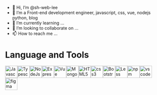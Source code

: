 - 👋 Hi, I’m @sh-web-lee
- 👀 I’m a Front-end development engineer, javascript, css, vue, nodejs python, blog
- 🌱 I’m currently learning ...
- 💞️ I’m looking to collaborate on ...
- 📫 How to reach me ...

# Language and Tools
<img decoding="async" src="https://camo.githubusercontent.com/8809573a0d035cce33ea5d3b9addda73d0bca31235f6bd195928af89ae2742d1/68747470733a2f2f63646e2e69636f6e2d69636f6e732e636f6d2f69636f6e73322f323130382f504e472f3132382f6a6176617363726970745f69636f6e5f3133303930302e706e67" width="40" height="40" title="Javascript" alt="Javascript"><img decoding="async" src="https://camo.githubusercontent.com/1cd6ba05eac5b27062bc897d1342f754742e23ced5f9cbd3b51dbbe9332de1ae/68747470733a2f2f63646e2e69636f6e2d69636f6e732e636f6d2f69636f6e73322f323431352f504e472f3531322f747970657363726970745f706c61696e5f6c6f676f5f69636f6e5f3134363331362e706e67" width="40" height="40" title="Typescript" alt="Typescript"><img decoding="async" src="https://camo.githubusercontent.com/a0bc61bb7817b092bcd10b156ebca578abb8683a17dad4dcbacf3c2f16c5240e/68747470733a2f2f63646e2e69636f6e2d69636f6e732e636f6d2f69636f6e73322f323431352f504e472f3531322f6e6f64656a735f6f726967696e616c5f6c6f676f5f69636f6e5f3134363431312e706e67" width="40" height="40" title="NodeJs" alt="NodeJs"><img decoding="async" src="https://camo.githubusercontent.com/8be7d9a0b7b1ca4bae5db3cf0b5898b92aaf39cf1d0885c67676807fa8f87aa1/68747470733a2f2f63646e2e69636f6e2d69636f6e732e636f6d2f69636f6e73322f323639392f504e472f3531322f657870726573736a735f6c6f676f5f69636f6e5f3136393138352e706e67" width="40" height="40" title="Express" alt="Express"><img decoding="async" src="https://camo.githubusercontent.com/6d3ce70d71598dc83ed7f9c4b741e1cadcef14a0f117e3f9d9d831760a4436cb/68747470733a2f2f63646e2e69636f6e2d69636f6e732e636f6d2f69636f6e73322f323130382f504e472f3132382f7675655f69636f6e5f3133303739312e706e67" width="40" height="40" title="Vue" alt="Vue"><img decoding="async" src="https://camo.githubusercontent.com/41e3c0f7f3e0760762db1aa845a72af4a0a407cb43412cc4f8890d2cfa4f1d2d/68747470733a2f2f63646e2e69636f6e2d69636f6e732e636f6d2f69636f6e73322f323431352f504e472f3531322f6d6f6e676f64625f6f726967696e616c5f776f72646d61726b5f6c6f676f5f69636f6e5f3134363432352e706e67" width="40" height="40" title="MongoDB" alt="MongoDB"><img decoding="async" src="https://camo.githubusercontent.com/bc66b9f822c1afd4ae43ed0f1ddfeac2dec08ef145c61472a668ebb59c8e6963/68747470733a2f2f63646e2e69636f6e2d69636f6e732e636f6d2f69636f6e73322f323431352f504e472f3132382f68746d6c5f706c61696e5f776f72646d61726b5f6c6f676f5f69636f6e5f3134363437362e706e67" width="40" height="40" title="HTML5" alt="HTML5"><img decoding="async" src="https://camo.githubusercontent.com/fa5d8cd6e88aa6ebdea1b20e01ab1d4095b854cc369a196543b053a00e09dad2/68747470733a2f2f63646e2e69636f6e2d69636f6e732e636f6d2f69636f6e73322f323431352f504e472f3531322f6373735f706c61696e5f776f72646d61726b5f6c6f676f5f69636f6e5f3134363537342e706e67" width="40" height="40" title="css3" alt="css3"><img decoding="async" src="https://camo.githubusercontent.com/d7e3eaf17315d119bfec4fdc4c99399e5eb924542ba61a5ca21cc0a30f5e2c54/68747470733a2f2f63646e2e69636f6e2d69636f6e732e636f6d2f69636f6e73322f323431352f504e472f3531322f626f6f7473747261705f706c61696e5f776f72646d61726b5f6c6f676f5f69636f6e5f3134363632302e706e67" width="40" height="40" title="Bootstrap" alt="Bootstrap"><img decoding="async" src="https://camo.githubusercontent.com/14e33b212e48c65882e76d1365121b677377e78707878d851d5e1a03cb12a9a8/68747470733a2f2f63646e2e69636f6e2d69636f6e732e636f6d2f69636f6e73322f323130372f504e472f3531322f66696c655f747970655f6c6573735f69636f6e5f3133303438342e706e67" width="40" height="40" title="Less" alt="Less"><img decoding="async" src="https://camo.githubusercontent.com/59b8473852a7198ac209cbcf4145243f8ead00925411206ea1c3347d5666b024/68747470733a2f2f63646e2e69636f6e2d69636f6e732e636f6d2f69636f6e73322f323130382f504e472f3132382f6e706d5f69636f6e5f3133303837312e706e67" width="40" height="40" title="npm" alt="npm"><img decoding="async" src="https://camo.githubusercontent.com/13a4ffd69c3eee667515dbcc013b03158b43353978ae5c90c04b4ba87a839dcd/68747470733a2f2f63646e2e69636f6e2d69636f6e732e636f6d2f69636f6e73322f323130372f504e472f3531322f66696c655f747970655f7673636f64655f69636f6e5f3133303038342e706e67" width="40" height="40" title="vscode" alt="vscode"><img decoding="async" src="https://camo.githubusercontent.com/ed93c2b000a76ceaad1503e7eb9356591b885227e82a36a005b9d3498b303ba5/68747470733a2f2f7777772e766563746f726c6f676f2e7a6f6e652f6c6f676f732f6669676d612f6669676d612d69636f6e2e737667" width="40" height="40" title="figma" alt="figma">
  

<!---
sh-web-lee/sh-web-lee is a ✨ special ✨ repository because its `README.md` (this file) appears on your GitHub profile.
You can click the Preview link to take a look at your changes.
--->
